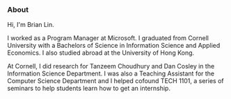### About

Hi, I'm Brian Lin.

I worked as a Program Manager at Microsoft. I graduated from Cornell University with a Bachelors of Science in Information Science and Applied Economics. I also studied abroad at the University of Hong Kong.

At Cornell, I did research for Tanzeem Choudhury and Dan Cosley in the Information Science Department. I was also a Teaching Assistant for the Computer Science Department and I helped cofound TECH 1101, a series of seminars to help students learn how to get an internship.
